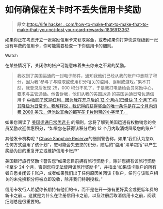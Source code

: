 # 如何确保在关卡时不丢失信用卡奖励

> 原文:[https://life hacker . com/how-to-make-that-to-make-that-to-make-that-you-not-lost your-card-rewards-1836913367](https://lifehacker.com/how-to-make-sure-you-dont-lose-your-credit-card-rewards-1836913367)

如果你正在考虑开立一张奖励信用卡来获取奖金，或者如果你打算快速降级到一张没有年费的信用卡，你可能需要检查一下你信用卡的细则。

Watch

在某些情况下，关闭你的帐户可能意味着失去你来之不易的奖励。

> 我收到了美国运通的一封电子邮件，通知我他们已经从我的账户中删除了积分，因为我“参与了与赚取或使用积分相关的滥用、误用或游戏。”果不其然，我登录后发现 25，000 积分不见了，于是我打电话给会员奖励中心，要求与主管通话。他告诉我，他们从我的美国运通 的美国运通日常优选信用卡 [中收回了欢迎红利，因为我在开户后的 12 个月内(已经快 11 个月了)将其降级为日常卡。我解释说，我记得的获得奖金的唯一条件是在三个月内消费 2000 美元，但他说其余的都写在卡片附带的小字里了。](https://thepointsguy.com/guide/amex-everyday-vs-everyday-preferred-2016/)

如果您阅读了 [美国运通日常优选卡](https://www.americanexpress.com/us/credit-cards/card-application/apply/prospect/terms/amex-everyday-preferred-credit-card/25330-10-0#offer-terms) 的细则，您将了解到美国运通有权撤销您的会员奖励欢迎优惠积分，“如果您在获得该积分后的 12 个月内取消或降级您的账户”

其他发卡机构呢？[Chase Sapphire Reserve](https://chaseonline.chase.com/resources/RPA0511_0518_Web.pdf)的细则警告称，如果“我们认为您以任何方式滥用了该计划”，您可能会失去您的积分，随后的“滥用”清单包括“以产生奖励为目的重复开立或维护信用卡账户”

美国银行旅行奖励卡警告您“如果您目前拥有旅行奖励卡，除非您拥有该旅行奖励卡至少 24 个月，否则您将无法使用该旅行奖励卡”，并指出“如果该卡账户的所有者自愿关闭该卡账户，或者如果我们出于任何原因关闭该卡账户，任何与该账户相关的未兑换积分将被立即没收，除非我们特别授权。”

信用卡发行人希望你长期持有他们的卡，而不是在开一张有更好奖金或更低年费的新卡之前，。这就是为什么在注册信用卡之前，以及注册后取消信用卡之前，阅读细则总是很重要的。